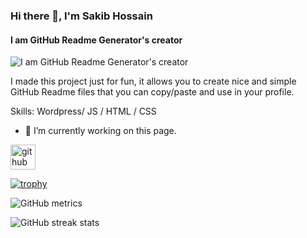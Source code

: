 ### Hi there 👋, I'm Sakib Hossain
#### I am GitHub Readme Generator's creator
![I am GitHub Readme Generator's creator](https://scontent.fdac22-1.fna.fbcdn.net/v/t39.30808-6/230515610_871975883415992_6639168782339948295_n.jpg?_nc_cat=110&ccb=1-5&_nc_sid=09cbfe&_nc_eui2=AeF_h6P_92CAi6EDKfBGPa68pflN7cpZwE2l-U3tylnATQfT-eq-KB7LW52wf3pog5LGII4e779LYPBk_PheTA_o&_nc_ohc=xHRcKIUM1wcAX8wNk9y&tn=bBJKwJ76Tyzw4COM&_nc_ht=scontent.fdac22-1.fna&oh=983311a39c5d634c27008c51b26bf0fa&oe=6133DD02)

I made this project just for fun, it allows you to create nice and simple GitHub Readme files that you can copy/paste and use in your profile.

Skills: Wordpress/ JS / HTML / CSS

- 🔭 I’m currently working on this page. 


[<img src='https://cdn.jsdelivr.net/npm/simple-icons@3.0.1/icons/github.svg' alt='github' height='40'>](https://github.com/Mohammadsakib002)  

[![trophy](https://github-profile-trophy.vercel.app/?username=Mohammadsakib002)](https://github.com/ryo-ma/github-profile-trophy)

![GitHub metrics](https://metrics.lecoq.io/Mohammadsakib002)  

![GitHub streak stats](https://github-readme-streak-stats.herokuapp.com/?user=Mohammadsakib002)  



